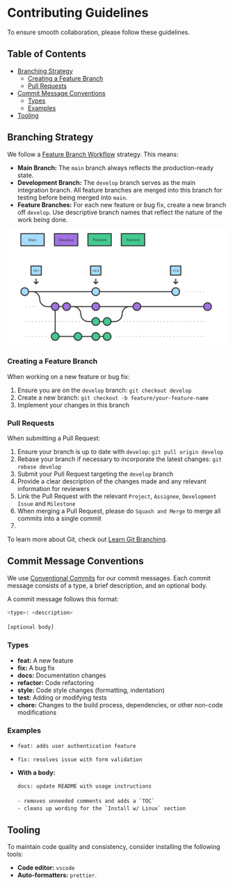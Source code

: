 # Contributing Guidelines <!-- omit from toc -->

To ensure smooth collaboration, please follow these guidelines.

## Table of Contents <!-- omit from toc -->

- [Branching Strategy](#branching-strategy)
  - [Creating a Feature Branch](#creating-a-feature-branch)
  - [Pull Requests](#pull-requests)
- [Commit Message Conventions](#commit-message-conventions)
  - [Types](#types)
  - [Examples](#examples)
- [Tooling](#tooling)

## Branching Strategy

We follow a [Feature Branch Workflow](https://www.atlassian.com/git/tutorials/comparing-workflows/gitflow-workflow) strategy. This means:

- **Main Branch:** The `main` branch always reflects the production-ready state.
- **Development Branch:** The `develop` branch serves as the main integration branch. All feature branches are merged into this branch for testing before being merged into `main`.
- **Feature Branches:** For each new feature or bug fix, create a new branch off `develop`. Use descriptive branch names that reflect the nature of the work being done.

![GitHub branching strategy](./assets/docs/github_branching.png)

### Creating a Feature Branch

When working on a new feature or bug fix:

1. Ensure you are on the `develop` branch: `git checkout develop`
2. Create a new branch: `git checkout -b feature/your-feature-name`
3. Implement your changes in this branch

### Pull Requests

When submitting a Pull Request:

1. Ensure your branch is up to date with `develop`: `git pull origin develop`
2. Rebase your branch if necessary to incorporate the latest changes: `git rebase develop`
3. Submit your Pull Request targeting the `develop` branch
4. Provide a clear description of the changes made and any relevant information for reviewers
5. Link the Pull Request with the relevant `Project`, `Assignee`, `Development Issue` and `Milestone`
6. When merging a Pull Request, please do `Squash and Merge` to merge all commits into a single commit
7.

To learn more about Git, check out [Learn Git Branching](https://learngitbranching.js.org/).

## Commit Message Conventions

We use [Conventional Commits](https://www.conventionalcommits.org/en/v1.0.0/) for our commit messages. Each commit message consists of a type, a brief description, and an optional body.

A commit message follows this format:

```bash
<type>: <description>

[optional body]
```

### Types

- **feat:** A new feature
- **fix:** A bug fix
- **docs:** Documentation changes
- **refactor:** Code refactoring
- **style:** Code style changes (formatting, indentation)
- **test:** Adding or modifying tests
- **chore:** Changes to the build process, dependencies, or other non-code modifications

### Examples

- `feat: adds user authentication feature`
- `fix: resolves issue with form validation`

- **With a body:**

  ```bash
  docs: update README with usage instructions

  - removes unneeded comments and adds a `TOC`
  - cleans up wording for the `Install w/ Linux` section
  ```

## Tooling

To maintain code quality and consistency, consider installing the following tools:

- **Code editor:** `vscode`
- **Auto-formatters:** `prettier`.

